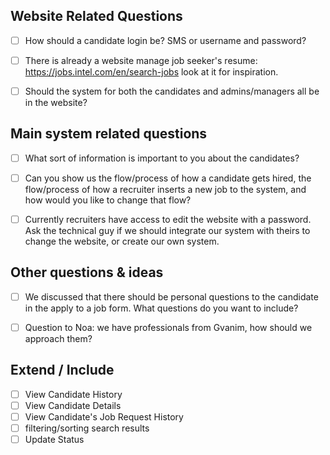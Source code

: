 ## Website Related Questions

* [ ] How should a candidate login be? SMS or username and password?

* [ ] There is already a website manage job seeker's resume: https://jobs.intel.com/en/search-jobs look at it for inspiration.

* [ ] Should the system for both the candidates and admins/managers all be in the website?

## Main system related questions

* [ ] What sort of information is important to you about the candidates?
  
* [ ] Can you show us the flow/process of how a candidate gets hired, the flow/process of how a recruiter inserts a new job to the system, and how would you like to change that flow?

* [ ] Currently recruiters have access to edit the website with a password. Ask the technical guy if we should integrate our system with theirs to change the website, or create our own system.


## Other questions & ideas

* [ ] We discussed that there should be personal questions to the candidate in the apply to a job form. What questions do you want to include? 

* [ ] Question to Noa: we have professionals from Gvanim, how should we approach them?



## Extend / Include
* [ ] View Candidate History
* [ ] View Candidate Details
* [ ] View Candidate's Job Request History
* [ ] filtering/sorting search results
* [ ] Update Status